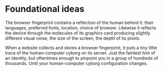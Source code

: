# Foundational ideas

The browser fingerprint contains a reflection of the human behind it: their languages, preferred fonts, location, choice of browser. Likewise it reflects the device through the molecules of its graphics card producing slightly different visual noise, the size of the screen, the depth of its pixels.

When a website collects and stores a browser fingerprint, it puts a tiny little trace of the human-computer cyborg on its server. Just the faintest hint of an identity, but oftentimes enough to pinpoint you in a group of hundreds of thousands. Until your human-computer cyborg configuration changes.
